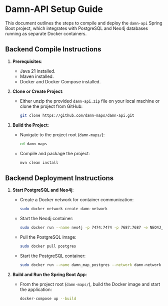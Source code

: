 # Damn-API Setup Guide

This document outlines the steps to compile and deploy the `damn-api` Spring Boot project, which integrates with PostgreSQL and Neo4j databases running as separate Docker containers.

## Backend Compile Instructions

1. **Prerequisites**:
   - Java 21 installed.
   - Maven installed.
   - Docker and Docker Compose installed.

2. **Clone or Create Project**:
   - Either unzip the provided `damn-api.zip` file on your local machine or clone the project from GitHub:
     ```bash
     git clone https://github.com/damn-maps/damn-api.git
     ```

3. **Build the Project**:
   - Navigate to the project root (`damn-maps/`):
     ```bash
     cd damn-maps
     ```
   - Compile and package the project:
     ```bash
     mvn clean install
     ```

## Backend Deployment Instructions

1. **Start PostgreSQL and Neo4j**:
   - Create a Docker network for container communication:
     ```bash
     sudo docker network create damn-network
     ```
   - Start the Neo4j container:
     ```bash
     sudo docker run --name neo4j -p 7474:7474 -p 7687:7687 -e NEO4J_AUTH=neo4j/yourpassword -e NEO4J_dbms_security_procedures_unrestricted=apoc.* -e NEO4J_dbms_security_procedures_allowlist=apoc.* -e NEO4J_dbms_memory_transaction_total_max=4g -e NEO4J_dbms_memory_heap_initial__size=1g -e NEO4J_dbms_memory_heap_max__size=2g -e NEO4J_dbms_memory_pagecache_size=1g --memory="6g" --memory-swap="8g" -v C:/Users/Lenovo/Downloads/apoc-2025.02.0.jar:/var/lib/neo4j/plugins/apoc-2025.02.0.jar -v neo4j-data:/data -v neo4j-logs:/logs --network damn-network neo4j:2025.02.0
     ```
   - Pull the PostgreSQL image:
     ```bash
     sudo docker pull postgres
     ```
   - Start the PostgreSQL container:
     ```bash
     sudo docker run --name damn_map_postgres --network damn-network -e POSTGRES_USER=damn -e POSTGRES_PASSWORD=mypassword -e POSTGRES_DB=damn_maps -p 5432:5432 -d postgres
     ```

2. **Build and Run the Spring Boot App**:
   - From the project root (`damn-maps/`), build the Docker image and start the application:
     ```bash
     docker-compose up --build
     ```

